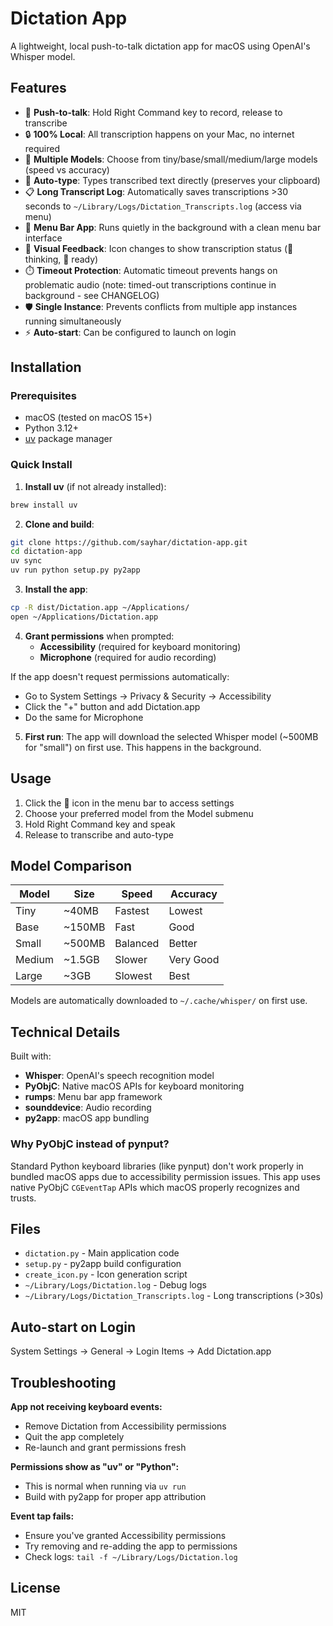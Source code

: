 # Dictation App

A lightweight, local push-to-talk dictation app for macOS using OpenAI's Whisper model.

## Features

- 🎤 **Push-to-talk**: Hold Right Command key to record, release to transcribe
- 🔒 **100% Local**: All transcription happens on your Mac, no internet required
- 🚀 **Multiple Models**: Choose from tiny/base/small/medium/large models (speed vs accuracy)
- 📝 **Auto-type**: Types transcribed text directly (preserves your clipboard)
- 📋 **Long Transcript Log**: Automatically saves transcriptions >30 seconds to `~/Library/Logs/Dictation_Transcripts.log` (access via menu)
- 🎨 **Menu Bar App**: Runs quietly in the background with a clean menu bar interface
- 💭 **Visual Feedback**: Icon changes to show transcription status (💭 thinking, 🎤 ready)
- ⏱️ **Timeout Protection**: Automatic timeout prevents hangs on problematic audio (note: timed-out transcriptions continue in background - see CHANGELOG)
- 🛡️ **Single Instance**: Prevents conflicts from multiple app instances running simultaneously
- ⚡ **Auto-start**: Can be configured to launch on login

## Installation

### Prerequisites
- macOS (tested on macOS 15+)
- Python 3.12+
- [uv](https://github.com/astral-sh/uv) package manager

### Quick Install

1. **Install uv** (if not already installed):
```bash
brew install uv
```

2. **Clone and build**:
```bash
git clone https://github.com/sayhar/dictation-app.git
cd dictation-app
uv sync
uv run python setup.py py2app
```

3. **Install the app**:
```bash
cp -R dist/Dictation.app ~/Applications/
open ~/Applications/Dictation.app
```

4. **Grant permissions** when prompted:
   - **Accessibility** (required for keyboard monitoring)
   - **Microphone** (required for audio recording)

If the app doesn't request permissions automatically:
- Go to System Settings → Privacy & Security → Accessibility
- Click the "+" button and add Dictation.app
- Do the same for Microphone

5. **First run**: The app will download the selected Whisper model (~500MB for "small") on first use. This happens in the background.

## Usage

1. Click the 🎤 icon in the menu bar to access settings
2. Choose your preferred model from the Model submenu
3. Hold Right Command key and speak
4. Release to transcribe and auto-type

## Model Comparison

| Model | Size | Speed | Accuracy |
|-------|------|-------|----------|
| Tiny | ~40MB | Fastest | Lowest |
| Base | ~150MB | Fast | Good |
| Small | ~500MB | Balanced | Better |
| Medium | ~1.5GB | Slower | Very Good |
| Large | ~3GB | Slowest | Best |

Models are automatically downloaded to `~/.cache/whisper/` on first use.

## Technical Details

Built with:
- **Whisper**: OpenAI's speech recognition model
- **PyObjC**: Native macOS APIs for keyboard monitoring
- **rumps**: Menu bar app framework
- **sounddevice**: Audio recording
- **py2app**: macOS app bundling

### Why PyObjC instead of pynput?

Standard Python keyboard libraries (like pynput) don't work properly in bundled macOS apps due to accessibility permission issues. This app uses native PyObjC `CGEventTap` APIs which macOS properly recognizes and trusts.

## Files

- `dictation.py` - Main application code
- `setup.py` - py2app build configuration
- `create_icon.py` - Icon generation script
- `~/Library/Logs/Dictation.log` - Debug logs
- `~/Library/Logs/Dictation_Transcripts.log` - Long transcriptions (>30s)

## Auto-start on Login

System Settings → General → Login Items → Add Dictation.app

## Troubleshooting

**App not receiving keyboard events:**
- Remove Dictation from Accessibility permissions
- Quit the app completely
- Re-launch and grant permissions fresh

**Permissions show as "uv" or "Python":**
- This is normal when running via `uv run`
- Build with py2app for proper app attribution

**Event tap fails:**
- Ensure you've granted Accessibility permissions
- Try removing and re-adding the app to permissions
- Check logs: `tail -f ~/Library/Logs/Dictation.log`

## License

MIT
